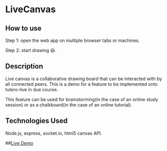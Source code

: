 # LiveCanvas

## How to use
Step 1: open the web app on multiple browser tabs or machines.

Step 2: start drawing 😃.

## Description
Live canvas is a collaborative drawing board that can be interacted with by all connected peers. This is a demo for a feature to be implemented onto tutero-live in due course.

This feature can be used for brainstorming(in the case of an online study session) or as a chalkboard(in the case of an online tutorial).


 ## Technologies Used
 Node.js, express, socket.io, html5 canvas API. 

##[Live Demo](https://live-canvas.herokuapp.com/)
